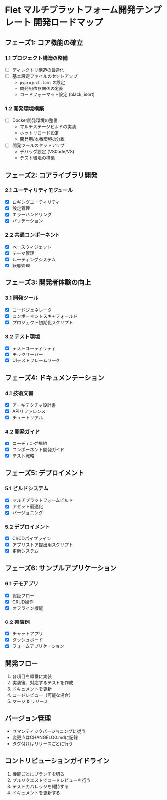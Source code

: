# Flet マルチプラットフォーム開発テンプレート 開発ロードマップ

## フェーズ1: コア機能の確立

### 1.1 プロジェクト構造の整備
- [ ] ディレクトリ構造の最適化
- [ ] 基本設定ファイルのセットアップ
  - `pyproject.toml` の設定
  - 開発用依存関係の定義
  - コードフォーマット設定 (black, isort)

### 1.2 開発環境構築
- [ ] Docker開発環境の整備
  - マルチステージビルドの実装
  - ホットリロード設定
  - 開発用/本番環境の分離
- [ ] 開発ツールのセットアップ
  - デバッグ設定 (VSCode/VS)
  - テスト環境の構築

## フェーズ2: コアライブラリ開発

### 2.1 ユーティリティモジュール
- [x] ロギングユーティリティ
- [x] 設定管理
- [x] エラーハンドリング
- [x] バリデーション

### 2.2 共通コンポーネント
- [x] ベースウィジェット
- [x] テーマ管理
- [x] ルーティングシステム
- [x] 状態管理

## フェーズ3: 開発者体験の向上

### 3.1 開発ツール
- [x] コードジェネレータ
- [x] コンポーネントスキャフォールド
- [x] プロジェクト初期化スクリプト

### 3.2 テスト環境
- [x] テストユーティリティ
- [x] モックサーバー
- [x] UIテストフレームワーク

## フェーズ4: ドキュメンテーション

### 4.1 技術文書
- [x] アーキテクチャ設計書
- [x] APIリファレンス
- [x] チュートリアル

### 4.2 開発ガイド
- [x] コーディング規約
- [x] コンポーネント開発ガイド
- [x] テスト戦略

## フェーズ5: デプロイメント

### 5.1 ビルドシステム
- [x] マルチプラットフォームビルド
- [x] アセット最適化
- [x] バージョニング

### 5.2 デプロイメント
- [x] CI/CDパイプライン
- [x] アプリストア提出用スクリプト
- [x] 更新システム

## フェーズ6: サンプルアプリケーション

### 6.1 デモアプリ
- [x] 認証フロー
- [x] CRUD操作
- [x] オフライン機能

### 6.2 実装例
- [x] チャットアプリ
- [x] ダッシュボード
- [x] フォームアプリケーション

## 開発フロー

1. 各項目を順番に実装
2. 実装後、対応するテストを作成
3. ドキュメントを更新
4. コードレビュー（可能な場合）
5. マージ & リリース

## バージョン管理

- セマンティックバージョニングに従う
- 変更点はCHANGELOG.mdに記録
- タグ付けはリリースごとに行う

## コントリビューションガイドライン

1. 機能ごとにブランチを切る
2. プルリクエストでコードレビューを行う
3. テストカバレッジを維持する
4. ドキュメントを更新する
